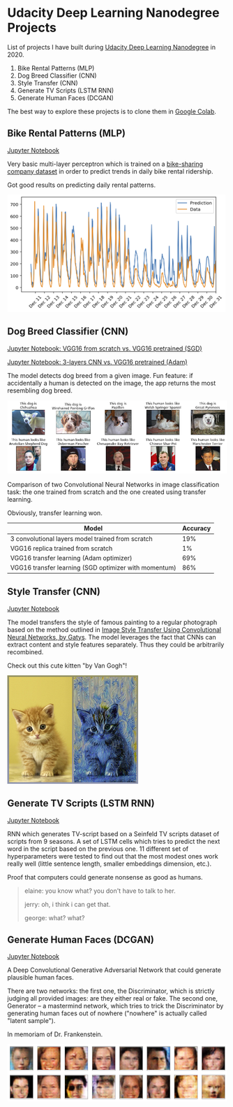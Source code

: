 # Udacity Deep Learning Nanodegree Projects

List of projects I have built during [Udacity Deep Learning Nanodegree](https://www.udacity.com/course/deep-learning-nanodegree--nd101) in 2020.

1. Bike Rental Patterns (MLP)
2. Dog Breed Classifier (CNN)
3. Style Transfer (CNN)
4. Generate TV Scripts (LSTM RNN)
5. Generate Human Faces (DCGAN)

The best way to explore these projects is to clone them in [Google Colab](https://colab.research.google.com/).

## Bike Rental Patterns (MLP)

[Jupyter Notebook](https://github.com/bakoushin/udacity-deep-learning/blob/master/bike-rental-patterns/bike_rental_patterns.ipynb)

Very basic multi-layer perceptron which is trained on a [bike-sharing company dataset](https://archive.ics.uci.edu/ml/datasets/Bike+Sharing+Dataset) in order to predict trends in daily bike rental ridership.

Got good results on predicting daily rental patterns.

![Graph showing bike rental patterns](https://github.com/bakoushin/udacity-deep-learning/raw/master/images/bike-rental-patterns.png)

## Dog Breed Classifier (CNN)

[Jupyter Notebook: VGG16 from scratch vs. VGG16 pretrained (SGD)](https://github.com/bakoushin/udacity-deep-learning/blob/master/dog-breed-classifier-2/dog_breed_classifier.ipynb)

[Jupyter Notebook: 3-layers CNN vs. VGG16 pretrained (Adam)](https://github.com/bakoushin/blob/master/udacity-deep-learning/dog-breed-classifier-2/dog_app.ipynb)

The model detects dog breed from a given image. Fun feature: if accidentally a human is detected on the image, the app returns the most resembling dog breed.

![Images of dogs along with breed names](https://github.com/bakoushin/udacity-deep-learning/raw/master/images/dog-breed.png)

Comparison of two Convolutional Neural Networks in image classification task: the one trained from scratch and the one created using transfer learning.

Obviously, transfer learning won.

| Model                                                 | Accuracy |
| ----------------------------------------------------- | -------- |
| 3 convolutional layers model trained from scratch     | 19%      |
| VGG16 replica trained from scratch                    | 1%       |
| VGG16 transfer learning (Adam optimizer)              | 69%      |
| VGG16 transfer learning (SGD optimizer with momentum) | 86%      |

## Style Transfer (CNN)

[Jupyter Notebook](https://github.com/bakoushin/udacity-deep-learning/blob/master/style-transfer/style_transfer.ipynb)

The model transfers the style of famous painting to a regular photograph based on the method outlined in [Image Style Transfer Using Convolutional Neural Networks, by Gatys](https://www.cv-foundation.org/openaccess/content_cvpr_2016/papers/Gatys_Image_Style_Transfer_CVPR_2016_paper.pdf). The model leverages the fact that CNNs can extract content and style features separately. Thus they could be arbitrarily recombined.

Check out this cute kitten "by Van Gogh"!

![Kittens](https://github.com/bakoushin/udacity-deep-learning/raw/master/images/kitten.jpg)

## Generate TV Scripts (LSTM RNN)

[Jupyter Notebook](https://github.com/bakoushin/udacity-deep-learning/blob/master/generate-tv-scripts/dlnd_tv_script_generation.ipynb)

RNN which generates TV-script based on a Seinfeld TV scripts dataset of scripts from 9 seasons. A set of LSTM cells which tries to predict the next word in the script based on the previous one. 11 different set of hyperparameters were tested to find out that the most modest ones work really well (little sentence length, smaller embeddings dimension, etc.).

Proof that computers could generate nonsense as good as humans.

> elaine: you know what? you don't have to talk to her.
>
> jerry: oh, i think i can get that.
>
> george: what? what?

## Generate Human Faces (DCGAN)

[Jupyter Notebook](https://github.com/bakoushin/udacity-deep-learning/blob/master/generate-faces/dlnd_face_generation.ipynb)

A Deep Convolutional Generative Adversarial Network that could generate plausible human faces.

There are two networks: the first one, the Discriminator, which is strictly judging all provided images: are they either real or fake. The second one, Generator – a mastermind network, which tries to trick the Discriminator by generating human faces out of nowhere ("nowhere" is actually called "latent sample").

In memoriam of Dr. Frankenstein.

![Machine-generated human faces](https://github.com/bakoushin/udacity-deep-learning/raw/master/images/generated-faces.png)

